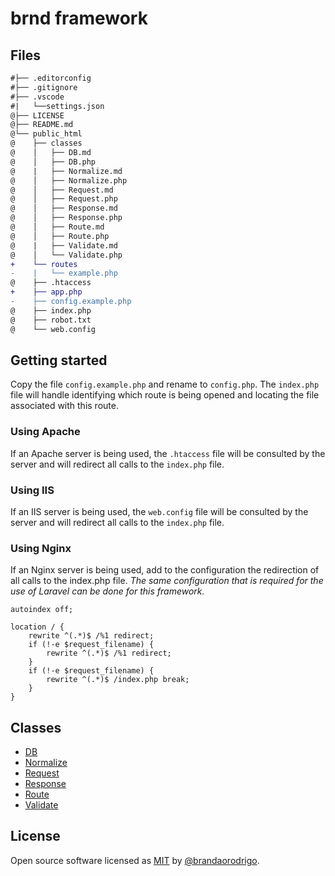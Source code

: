 # brnd framework

## Files

```diff
#├── .editorconfig
#├── .gitignore
#├── .vscode
#|   └──settings.json
@├── LICENSE
@├── README.md
@└── public_html
@    ├── classes
@    │   ├── DB.md
@    │   ├── DB.php
@    |   ├── Normalize.md
@    │   ├── Normalize.php
@    │   ├── Request.md
@    │   ├── Request.php
@    │   ├── Response.md
@    │   ├── Response.php
@    │   ├── Route.md
@    │   ├── Route.php
@    |   ├── Validate.md
@    │   └── Validate.php
+    └── routes
-    |   └── example.php
@    ├── .htaccess
+    ├── app.php
-    ├── config.example.php
@    ├── index.php
@    ├── robot.txt
@    └── web.config
```

## Getting started

Copy the file `config.example.php` and rename to `config.php`.
The `index.php` file will handle identifying which route is being opened and locating the file associated with this route.

### Using Apache

If an Apache server is being used, the `.htaccess` file will be consulted by the server and will redirect all calls to the `index.php` file.

### Using IIS

If an IIS server is being used, the `web.config` file will be consulted by the server and will redirect all calls to the `index.php` file.

### Using Nginx

If an Nginx server is being used, add to the configuration the redirection of all calls to the index.php file.
_The same configuration that is required for the use of Laravel can be done for this framework._

```text
autoindex off;

location / {
    rewrite ^(.*)$ /%1 redirect;
    if (!-e $request_filename) {
        rewrite ^(.*)$ /%1 redirect;
    }
    if (!-e $request_filename) {
        rewrite ^(.*)$ /index.php break;
    }
}
```

## Classes

- [DB](https://github.com/brandaorodrigo/brnd/blob/master/public_html/classes/DB.md)
- [Normalize](https://github.com/brandaorodrigo/brnd/blob/master/public_html/classes/Normalize.md)
- [Request](https://github.com/brandaorodrigo/brnd/blob/master/public_html/classes/Request.md)
- [Response](https://github.com/brandaorodrigo/brnd/blob/master/public_html/classes/Response.md)
- [Route](https://github.com/brandaorodrigo/brnd/blob/master/public_html/classes/Route.md)
- [Validate](https://github.com/brandaorodrigo/brnd/blob/master/public_html/classes/Validate.md)

## License

Open source software licensed as [MIT](/LICENSE) by [@brandaorodrigo](https://github.com/brandaorodrigo).
